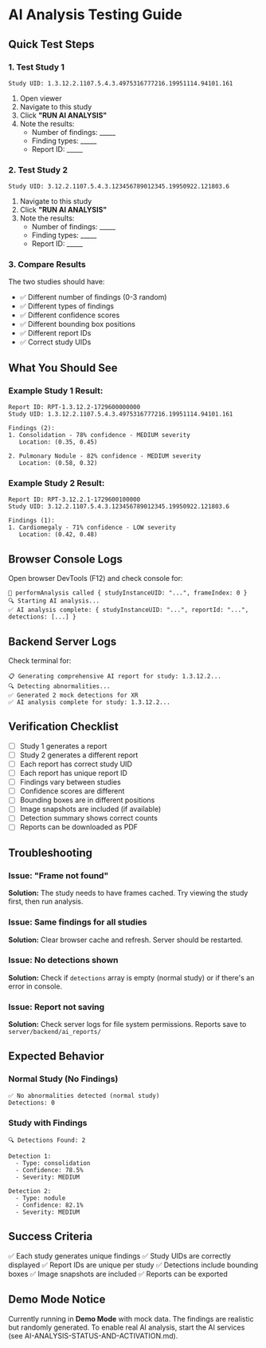 # AI Analysis Testing Guide

## Quick Test Steps

### 1. Test Study 1
```
Study UID: 1.3.12.2.1107.5.4.3.4975316777216.19951114.94101.161
```

1. Open viewer
2. Navigate to this study
3. Click **"RUN AI ANALYSIS"**
4. Note the results:
   - Number of findings: _____
   - Finding types: _____
   - Report ID: _____

### 2. Test Study 2
```
Study UID: 3.12.2.1107.5.4.3.123456789012345.19950922.121803.6
```

1. Navigate to this study
2. Click **"RUN AI ANALYSIS"**
3. Note the results:
   - Number of findings: _____
   - Finding types: _____
   - Report ID: _____

### 3. Compare Results

The two studies should have:
- ✅ Different number of findings (0-3 random)
- ✅ Different types of findings
- ✅ Different confidence scores
- ✅ Different bounding box positions
- ✅ Different report IDs
- ✅ Correct study UIDs

## What You Should See

### Example Study 1 Result:
```
Report ID: RPT-1.3.12.2-1729600000000
Study UID: 1.3.12.2.1107.5.4.3.4975316777216.19951114.94101.161

Findings (2):
1. Consolidation - 78% confidence - MEDIUM severity
   Location: (0.35, 0.45)
   
2. Pulmonary Nodule - 82% confidence - MEDIUM severity
   Location: (0.58, 0.32)
```

### Example Study 2 Result:
```
Report ID: RPT-3.12.2.1-1729600100000
Study UID: 3.12.2.1107.5.4.3.123456789012345.19950922.121803.6

Findings (1):
1. Cardiomegaly - 71% confidence - LOW severity
   Location: (0.42, 0.48)
```

## Browser Console Logs

Open browser DevTools (F12) and check console for:

```
🔘 performAnalysis called { studyInstanceUID: "...", frameIndex: 0 }
🔍 Starting AI analysis...
✅ AI analysis complete: { studyInstanceUID: "...", reportId: "...", detections: [...] }
```

## Backend Server Logs

Check terminal for:

```
📋 Generating comprehensive AI report for study: 1.3.12.2...
🔍 Detecting abnormalities...
✅ Generated 2 mock detections for XR
✅ AI analysis complete for study: 1.3.12.2...
```

## Verification Checklist

- [ ] Study 1 generates a report
- [ ] Study 2 generates a different report
- [ ] Each report has correct study UID
- [ ] Each report has unique report ID
- [ ] Findings vary between studies
- [ ] Confidence scores are different
- [ ] Bounding boxes are in different positions
- [ ] Image snapshots are included (if available)
- [ ] Detection summary shows correct counts
- [ ] Reports can be downloaded as PDF

## Troubleshooting

### Issue: "Frame not found"
**Solution:** The study needs to have frames cached. Try viewing the study first, then run analysis.

### Issue: Same findings for all studies
**Solution:** Clear browser cache and refresh. Server should be restarted.

### Issue: No detections shown
**Solution:** Check if `detections` array is empty (normal study) or if there's an error in console.

### Issue: Report not saving
**Solution:** Check server logs for file system permissions. Reports save to `server/backend/ai_reports/`

## Expected Behavior

### Normal Study (No Findings)
```
✅ No abnormalities detected (normal study)
Detections: 0
```

### Study with Findings
```
🔍 Detections Found: 2

Detection 1:
  - Type: consolidation
  - Confidence: 78.5%
  - Severity: MEDIUM
  
Detection 2:
  - Type: nodule
  - Confidence: 82.1%
  - Severity: MEDIUM
```

## Success Criteria

✅ Each study generates unique findings
✅ Study UIDs are correctly displayed
✅ Report IDs are unique per study
✅ Detections include bounding boxes
✅ Image snapshots are included
✅ Reports can be exported

## Demo Mode Notice

Currently running in **Demo Mode** with mock data. The findings are realistic but randomly generated. To enable real AI analysis, start the AI services (see AI-ANALYSIS-STATUS-AND-ACTIVATION.md).
